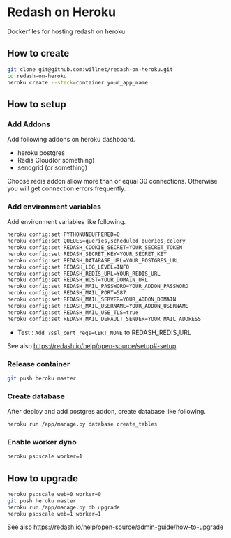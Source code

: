 # Redash on Heroku

Dockerfiles for hosting redash on heroku

## How to create

```sh
git clone git@github.com:willnet/redash-on-heroku.git
cd redash-on-heroku
heroku create --stack=container your_app_name
```

## How to setup

### Add Addons

Add following addons on heroku dashboard.

- heroku postgres
- Redis Cloud(or something)
- sendgrid (or something)

Choose redis addon allow more than or equal 30 connections. Otherwise you will get connection errors frequently.

### Add environment variables

Add environment variables like following.

```sh
heroku config:set PYTHONUNBUFFERED=0
heroku config:set QUEUES=queries,scheduled_queries,celery
heroku config:set REDASH_COOKIE_SECRET=YOUR_SECRET_TOKEN
heroku config:set REDASH_SECRET_KEY=YOUR_SECRET_KEY
heroku config:set REDASH_DATABASE_URL=YOUR_POSTGRES_URL
heroku config:set REDASH_LOG_LEVEL=INFO
heroku config:set REDASH_REDIS_URL=YOUR_REDIS_URL
heroku config:set REDASH_HOST=YOUR_DOMAIN_URL
heroku config:set REDASH_MAIL_PASSWORD=YOUR_ADDON_PASSWORD
heroku config:set REDASH_MAIL_PORT=587
heroku config:set REDASH_MAIL_SERVER=YOUR_ADDON_DOMAIN
heroku config:set REDASH_MAIL_USERNAME=YOUR_ADDON_USERNAME
heroku config:set REDASH_MAIL_USE_TLS=true
heroku config:set REDASH_MAIL_DEFAULT_SENDER=YOUR_MAIL_ADDRESS
```
- Test : `Add ?ssl_cert_reqs=CERT_NONE` to REDASH_REDIS_URL

See also https://redash.io/help/open-source/setup#-setup

### Release container

```sh
git push heroku master
```

### Create database

After deploy and add postgres addon, create database like following.

```sh
heroku run /app/manage.py database create_tables
```

### Enable worker dyno

```sh
heroku ps:scale worker=1
```

## How to upgrade

```sh
heroku ps:scale web=0 worker=0
git push heroku master
heroku run /app/manage.py db upgrade
heroku ps:scale web=1 worker=1
```

See also https://redash.io/help/open-source/admin-guide/how-to-upgrade
